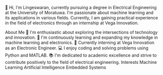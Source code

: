 👋 Hi, I'm Lingeswaran, currently pursuing a degree in Electrical Engineering at the University of Moratuwa. I'm passionate about machine learning and its applications in various fields. Currently, I am gaining practical experience in the field of electronics through an internship at Vega Innovation.

About Me
🔭 I'm enthusiastic about exploring the intersections of technology and innovation.
🌱 I'm continuously learning and expanding my knowledge in machine learning and electronics.
💼 Currently interning at Vega Innovation as an Electronic Engineer.
💻 I enjoy coding and solving problems using Python and MATLAB.
📚 I'm dedicated to academic excellence and strive to contribute positively to the field of electrical engineering.
Interests
Machine Learning
Artificial Intelligence
Embedded Systems
